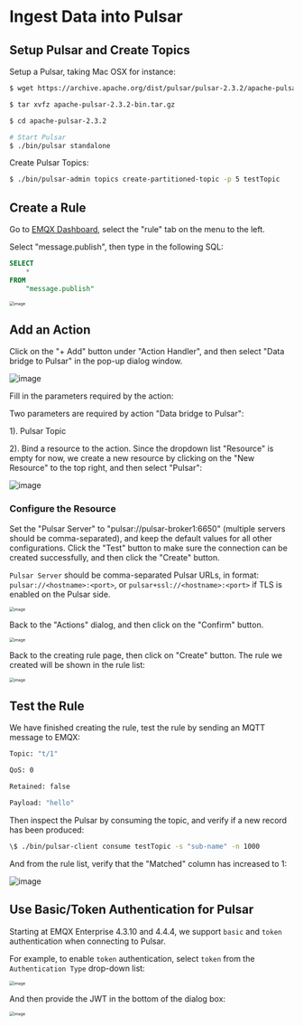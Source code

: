 # Ingest Data into Pulsar

## Setup Pulsar and Create Topics

Setup a Pulsar, taking Mac OSX for instance:

```bash
$ wget https://archive.apache.org/dist/pulsar/pulsar-2.3.2/apache-pulsar-2.3.2-bin.tar.gz

$ tar xvfz apache-pulsar-2.3.2-bin.tar.gz

$ cd apache-pulsar-2.3.2

# Start Pulsar
$ ./bin/pulsar standalone

```

Create Pulsar Topics:

```bash
$ ./bin/pulsar-admin topics create-partitioned-topic -p 5 testTopic
```

## Create a Rule

Go to [EMQX Dashboard](http://127.0.0.1:18083/#/rules), select the
"rule" tab on the menu to the left.

Select "message.publish", then type in the following SQL:

```sql
SELECT
    *
FROM
    "message.publish"
```

<img src="./assets/rule-engine/mysql_sql_1.png" alt="image" style="zoom:50%;" />

## Add an Action

Click on the "+ Add" button under "Action Handler", and then select
"Data bridge to Pulsar" in the pop-up dialog window.

![image](./assets/rule-engine/pulsar_action_0.png)

Fill in the parameters required by the action:

Two parameters are required by action "Data bridge to Pulsar":

1). Pulsar Topic

2). Bind a resource to the action. Since the dropdown list "Resource"
is empty for now, we create a new resource by clicking on the "New
Resource" to the top right, and then select "Pulsar":

![image](./assets/rule-engine/pulsar_action_1.png)

### Configure the Resource

Set the "Pulsar Server" to "pulsar://pulsar-broker1:6650" (multiple servers should be comma-separated), and keep the default values for all other configurations. Click the "Test" button to make sure the connection can be created successfully, and then click the "Create" button.

`Pulsar Server` should be comma-separated Pulsar URLs, in format: `pulsar://<hostname>:<port>`, or `pulsar+ssl://<hostname>:<port>` if TLS is enabled on the Pulsar side.

<img src="./assets/rule-engine/en_pulsar_auth_none.jpg" alt="image" style="zoom:50%;" />

Back to the "Actions" dialog, and then click on the "Confirm"
    button.

<img src="./assets/rule-engine/pulsar_action_2.png" alt="image" style="zoom:50%;" />

Back to the creating rule page, then click on "Create" button. The
    rule we created will be shown in the rule list:

<img src="./assets/rule-engine/pulsar_rule_overview_0.png" alt="image" style="zoom:50%;" />

## Test the Rule

We have finished creating the rule, test the rule by sending an MQTT message to
    EMQX:

```bash
Topic: "t/1"

QoS: 0

Retained: false

Payload: "hello"
```

Then inspect the Pulsar by consuming the topic, and verify if a new record has
been produced:

```bash
\$ ./bin/pulsar-client consume testTopic -s "sub-name" -n 1000
```

And from the rule list, verify that the "Matched" column has increased
to 1:

![image](./assets/rule-engine/pulsar_rule_overview_1.png)

## Use Basic/Token Authentication for Pulsar

Starting at EMQX Enterprise 4.3.10 and 4.4.4, we support `basic` and `token` authentication when connecting to Pulsar.

For example, to enable `token` authentication, select `token` from the `Authentication Type` drop-down list:

<img src="./assets/rule-engine/en_pulsar_auth.jpg" alt="image" style="zoom:50%;" />

And then provide the JWT in the bottom of the dialog box:

<img src="./assets/rule-engine/en_pulsar_auth_token.jpg" alt="image" style="zoom:50%;" />
